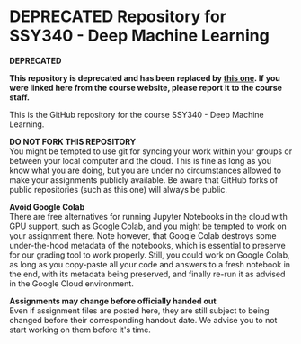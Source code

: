 # DEPRECATED Repository for SSY340 - Deep Machine Learning

**DEPRECATED**

**This repository is deprecated and has been replaced by [this one](https://github.com/dml-cth/deep-machine-learning). If you were linked here from the course website, please report it to the course staff.**


This is the GitHub repository for the course SSY340 - Deep Machine Learning.

**DO NOT FORK THIS REPOSITORY**\
You might be tempted to use git for syncing your work within your groups or between your local computer and the cloud. This is fine as long as you know what you are doing, but you are under no circumstances allowed to make your assignments publicly available. Be aware that GitHub forks of public repositories (such as this one) will always be public.

**Avoid Google Colab**\
There are free alternatives for running Jupyter Notebooks in the cloud with GPU support, such as Google Colab, and you might be tempted to work on your assignment there. Note however, that Google Colab destroys some under-the-hood metadata of the notebooks, which is essential to preserve for our grading tool to work properly. Still, you could work on Google Colab, as long as you copy-paste all your code and answers to a fresh notebook in the end, with its metadata being preserved, and finally re-run it as advised in the Google Cloud environment.

**Assignments may change before officially handed out**\
Even if assignment files are posted here, they are still subject to being changed before their corresponding handout date. We advise you to not start working on them before it's time.
